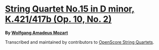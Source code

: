 # [String Quartet No.15 in D minor, K.421/417b (Op. 10, No. 2)][set]

__By [Wolfgang Amadeus Mozart][composer]__

[set]: https://musescore.com/openscore-string-quartets/sets/5108512
[composer]: https://musescore.com/openscore-string-quartets/sets?order=title&text=Mozart,+Wolfgang

Transcribed and maintained by contributors to [OpenScore String Quartets].

[OpenScore String Quartets]: https://musescore.com/openscore-string-quartets
